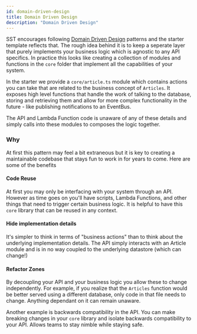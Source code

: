 ```yaml
---
id: domain-driven-design
title: Domain Driven Design
description: "Domain Driven Design"
---
```


SST encourages following [Domain Driven Design](https://en.wikipedia.org/wiki/Domain-driven_design) patterns and the starter template reflects that. The rough idea behind it is to keep a seperate layer that purely implements your business logic which is agnostic to any API specifics. In practice this looks like creating a collection of modules and functions in the `core` folder that implement all the capabilities of your system.

In the starter we provide a `core/article.ts` module which contains actions you can take that are related to the business concept of `Articles`. It exposes high level functions that handle the work of talking to the database, storing and retrieving them and allow for more complex functionality in the future - like publishing notifications to an EventBus.

The API and Lambda Function code is unaware of any of these details and simply calls into these modules to composes the logic together.

### Why

At first this pattern may feel a bit extraneous but it is key to creating a maintainable codebase that stays fun to work in for years to come. Here are some of the benefits

#### Code Reuse
At first you may only be interfacing with your system through an API. However as time goes on you'll have scripts, Lambda Functions, and other things that need to trigger certain business logic. It is helpful to have this `core` library that can be reused in any context.

#### Hide implementation details

It's simpler to think in terms of "business actions" than to think about the underlying implementation details. The API simply interacts with an Article module and is in no way coupled to the underlying datastore (which can change!)

#### Refactor Zones
By decoupling your API and your business logic you allow these to change independently. For example, if you realize that the `Articles` function would be better served using a different database, only code in that file needs to change. Anything dependant on it can remain unaware.

Another example is backwards compatibility in the API. You can make breaking changes in your `core` library and isolate backwards compatibility to your API. Allows teams to stay nimble while staying safe.